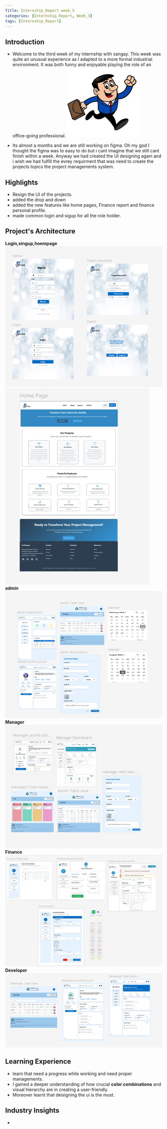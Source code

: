 ```yaml
---
Title: Internship_Report week_3
categories: [Internship_Report, Week_3]
tags: [Internship_Report]
---
```

## Introduction
- Welcome to the third week of my internship with sangay. This week was quite an unusual experience as I adapted to a more formal industrial environment. It was both funny and enjoyable playing the role of an office-going professional.
![Desktop](/assets/interns/office.jpeg)  

- Its almost a months and we are still working on figma. Oh my god I thought the figma was to easy to do but i cant imagine that we still cant finish within a week. Anyway we had created the UI designing again and i wish we had fulfill the evrey requirment that was need to create the projects topics the project managements system.

## Highlights
- Resign the UI of the projects.
- added the drop and down 
- added the new features like home pages, Finance report and finance personal profile.
- made common login and sigup for all the role holder.

## Project's Architecture
**Login,singup,hoempage**
![Desktop](/assets/interns/common_login_signup.png)  
![Desktop](/assets/interns/Home_pages.png)  
**admin**
![Desktop](/assets/interns/Admin_2.png)  
**Manager**
![Desktop](/assets/interns/managers.png)
**Finance**
![Desktop](/assets/interns/finance_2.png)
**Developer**
![Desktop](/assets/interns/developers.png)

## Learning Experience
- learn that need a progress while working and need proper managements.
- I gained a deeper understanding of how crucial **color combinations** and visual hierarchy are in creating a user-friendly.
- Moreover learnt that deisigning the ui is the must.

## Industry Insights
- 
